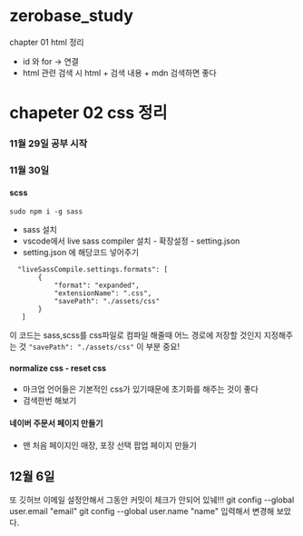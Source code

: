 # zerobase_study

chapter 01 html 정리 

- id 와 for -> 연결
- html 관련 검색 시 html + 검색 내용 + mdn 검색하면 좋다

chapeter 02 css 정리 
=======

### 11월 29일 공부 시작 

### 11월 30일 

#### scss 
`sudo npm i -g sass` 
- sass 설치 
- vscode에서 live sass compiler 설치 - 확장설정 - setting.json 
- setting.json 에 해당코드 넣어주기
 ``` 
   "liveSassCompile.settings.formats": [
        {
            "format": "expanded",
            "extensionName": ".css",
            "savePath": "./assets/css"
        }
    ]
 ``` 
이 코드는 sass,scss를 css파일로 컴파일 해줄때 어느 경로에 저장할 것인지 지정해주는 것 
`"savePath": "./assets/css"` 이 부분 중요!

#### normalize css - reset css 
- 마크업 언어들은 기본적인 css가 있기때문에 초기화를 해주는 것이 좋다 
- 검색한번 해보기 


#### 네이버 주문서 페이지 만들기 
- 맨 처음 페이지인 매장, 포장 선택 팝업 페이지 만들기 


## 12월 6일 
또 깃허브 이메일 설정안해서 그동안 커밋이 체크가 안되어 있눼!!!
git config --global user.email "email"
git config --global user.name "name"
입력해서 변경해 보았다.
